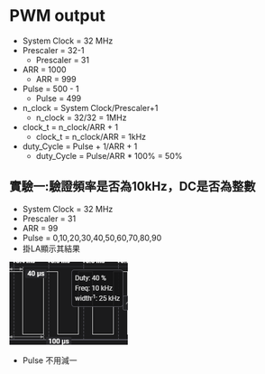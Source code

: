 # PWM output

* System Clock = 32 MHz
* Prescaler = 32-1
  * Prescaler = 31
* ARR = 1000
  * ARR = 999
* Pulse = 500 - 1
  * Pulse = 499
* n_clock = System Clock/Prescaler+1
  * n_clock = 32/32 = 1MHz
* clock_t = n_clock/ARR + 1
  * clock_t = n_clock/ARR = 1kHz
* duty_Cycle = Pulse + 1/ARR + 1
  * duty_Cycle = Pulse/ARR * 100% = 50%
## 實驗一:驗證頻率是否為10kHz，DC是否為整數
* System Clock = 32 MHz
* Prescaler = 31
* ARR = 99
* Pulse = 0,10,20,30,40,50,60,70,80,90
* 掛LA顯示其結果

![圖片參考名稱](Image/1.png "Logo")

* Pulse 不用減一